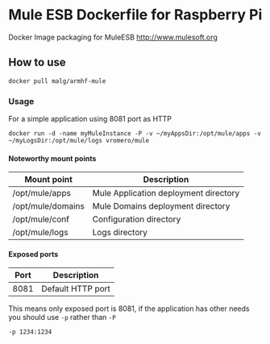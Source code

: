 # Mule ESB Dockerfile for Raspberry Pi
Docker Image packaging for MuleESB http://www.mulesoft.org


## How to use
```
docker pull malg/armhf-mule
```

### Usage

For a simple application using 8081 port as HTTP

```
docker run -d -name myMuleInstance -P -v ~/myAppsDir:/opt/mule/apps -v ~/myLogsDir:/opt/mule/logs vromero/mule
```

#### Noteworthy mount points

| Mount point       | Description                                                     |
|------------------ |-----------------------------------------------------------------|
|/opt/mule/apps     | Mule Application deployment directory                           |
|/opt/mule/domains  | Mule Domains deployment directory                               |
|/opt/mule/conf     | Configuration directory                                         |
|/opt/mule/logs     | Logs directory                                                  |


#### Exposed ports

| Port | Description                                                     |
|----- |-----------------------------------------------------------------|
| 8081 | Default HTTP port                                               |


This means only exposed port is 8081, if the application has other needs you should use `-p` rather than `-P` 

```
-p 1234:1234
````

